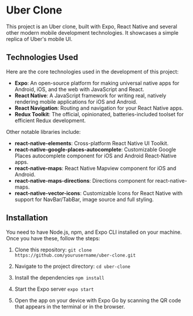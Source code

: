 # Uber Clone

This project is an Uber clone, built with Expo, React Native and several other modern mobile development technologies. It showcases a simple replica of Uber's mobile UI.

## Technologies Used

Here are the core technologies used in the development of this project:

- **Expo**: An open-source platform for making universal native apps for Android, iOS, and the web with JavaScript and React.
- **React Native**: A JavaScript framework for writing real, natively rendering mobile applications for iOS and Android.
- **React Navigation**: Routing and navigation for your React Native apps.
- **Redux Toolkit**: The official, opinionated, batteries-included toolset for efficient Redux development.

Other notable libraries include:

- **react-native-elements**: Cross-platform React Native UI Toolkit.
- **react-native-google-places-autocomplete**: Customizable Google Places autocomplete component for iOS and Android React-Native apps.
- **react-native-maps**: React Native Mapview component for iOS and Android.
- **react-native-maps-directions**: Directions component for react-native-maps.
- **react-native-vector-icons**: Customizable Icons for React Native with support for NavBar/TabBar, image source and full styling.

## Installation

You need to have Node.js, npm, and Expo CLI installed on your machine. Once you have these, follow the steps:

1. Clone this repository:
   ```git clone https://github.com/yourusername/uber-clone.git```

2. Navigate to the project directory:
   ```cd uber-clone```

3. Install the dependencies
   ```npm install```

4. Start the Expo server
   ```expo start```

5. Open the app on your device with Expo Go by scanning the QR code that appears in the terminal or in the browser.



